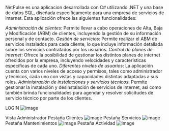 NetPulse es una aplicacion desarrollada con C# utilizando .NET y una base de datos SQL, diseñada específicamente para una empresa de servicios de internet. Esta aplicación ofrece las siguientes funcionalidades:

*Administración de clientes*: Permite llevar a cabo operaciones de Alta, Baja y Modificación (ABM) de clientes, incluyendo la gestión de su información personal y de contacto.
*Gestión de servicios*: Permite realizar el ABM de servicios instalados para cada cliente, lo que incluye información detallada sobre los servicios contratados por los usuarios.
*Control de planes de internet*: Ofrece la posibilidad de gestionar los distintos planes de internet ofrecidos por la empresa, incluyendo velocidades y características específicas de cada uno.
*Diferentes niveles de usuarios*: La aplicación cuenta con varios niveles de acceso y permisos, tales como administrador y técnicos, cada uno con vistas y capacidades distintas adaptadas a sus roles.
*Administración de instalaciones y servicios técnicos*: Permite gestionar la instalación y desinstalación de servicios de internet, así como también brinda funcionalidades para agendar y resolver solicitudes de servicio técnico por parte de los clientes.

LOGIN
![image](https://github.com/LeonasZ/NetPulse/assets/106259939/df0167d7-10bb-4408-88ba-75a451ba8d77)

Vista Administrador
Pestaña Clientes
![image](https://github.com/LeonasZ/NetPulse/assets/106259939/7aef3a20-438f-4795-afcc-b172e853f8de)
Pestaña Servicios
![image](https://github.com/LeonasZ/NetPulse/assets/106259939/381fb540-8562-40af-b774-091de0e113ba)
Pestaña Mantenimientos
![image](https://github.com/LeonasZ/NetPulse/assets/106259939/1008672e-d543-4a5f-9dce-66edf981e13a)
Pestaña Actividad
![image](https://github.com/LeonasZ/NetPulse/assets/106259939/2df58548-aaa9-425d-be53-dd5a9191bebd)





